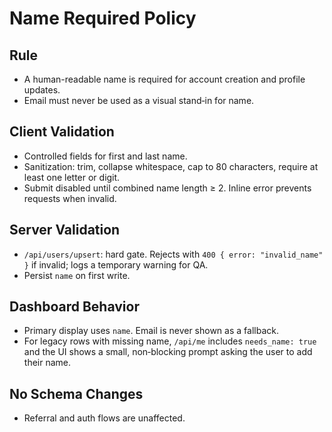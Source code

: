 # Name Required Policy

## Rule
- A human-readable name is required for account creation and profile updates.
- Email must never be used as a visual stand‑in for name.

## Client Validation
- Controlled fields for first and last name.
- Sanitization: trim, collapse whitespace, cap to 80 characters, require at least one letter or digit.
- Submit disabled until combined name length ≥ 2. Inline error prevents requests when invalid.

## Server Validation
- `/api/users/upsert`: hard gate. Rejects with `400 { error: "invalid_name" }` if invalid; logs a temporary warning for QA.
- Persist `name` on first write.

## Dashboard Behavior
- Primary display uses `name`. Email is never shown as a fallback.
- For legacy rows with missing name, `/api/me` includes `needs_name: true` and the UI shows a small, non‑blocking prompt asking the user to add their name.

## No Schema Changes
- Referral and auth flows are unaffected.


